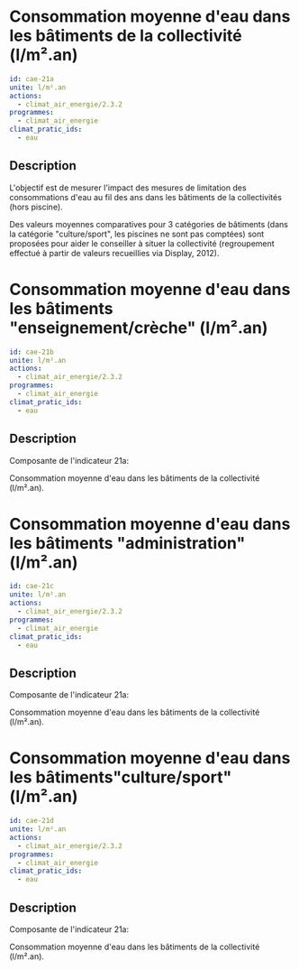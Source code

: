 # Consommation moyenne d'eau dans les bâtiments de la collectivité (l/m².an)
```yaml
id: cae-21a
unite: l/m².an
actions:
  - climat_air_energie/2.3.2
programmes:
  - climat_air_energie
climat_pratic_ids:
  - eau
```
## Description
L'objectif est de mesurer l'impact des mesures de limitation des consommations d'eau au fil des ans dans les bâtiments de la collectivités (hors piscine).

Des valeurs moyennes comparatives pour 3 catégories de bâtiments (dans la catégorie "culture/sport", les piscines ne sont pas comptées) sont proposées pour aider le conseiller à situer la collectivité (regroupement effectué à partir de valeurs recueillies via Display, 2012).




# Consommation moyenne d'eau dans les bâtiments "enseignement/crèche" (l/m².an)
```yaml
id: cae-21b
unite: l/m².an
actions:
  - climat_air_energie/2.3.2
programmes:
  - climat_air_energie
climat_pratic_ids:
  - eau
```
## Description
Composante de l'indicateur 21a:

Consommation moyenne d'eau dans les bâtiments de la collectivité (l/m².an).




# Consommation moyenne d'eau dans les bâtiments "administration" (l/m².an)
```yaml
id: cae-21c
unite: l/m².an
actions:
  - climat_air_energie/2.3.2
programmes:
  - climat_air_energie
climat_pratic_ids:
  - eau
```
## Description
Composante de l'indicateur 21a:

Consommation moyenne d'eau dans les bâtiments de la collectivité (l/m².an).




# Consommation moyenne d'eau dans les bâtiments"culture/sport" (l/m².an)
```yaml
id: cae-21d
unite: l/m².an
actions:
  - climat_air_energie/2.3.2
programmes:
  - climat_air_energie
climat_pratic_ids:
  - eau
```
## Description
Composante de l'indicateur 21a:

Consommation moyenne d'eau dans les bâtiments de la collectivité (l/m².an).




